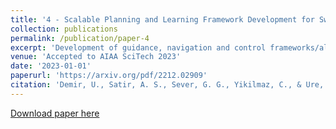```yaml
---
title: '4 - Scalable Planning and Learning Framework Development for Swarm-to-Swarm Engagement Problems'
collection: publications
permalink: /publication/paper-4
excerpt: 'Development of guidance, navigation and control frameworks/algorithms for swarms attracted significant attention in recent years. That being said, algorithms for planning swarm allocations/trajectories for engaging with enemy swarms is largely an understudied problem. Although small-scale scenarios can be addressed with tools from differential game theory, existing approaches fail to scale for large-scale multi-agent pursuit evasion (PE) scenarios. In this work, we propose a reinforcement learning (RL) based framework to decompose to large-scale swarm engagement problems into a number of independent multi-agent pursuit-evasion games. We simulate a variety of multi-agent PE scenarios, where finite time capture is guaranteed under certain conditions. The calculated PE statistics are provided as a reward signal to the high level allocation layer, which uses an RL algorithm to allocate controlled swarm units to eliminate enemy swarm units with maximum efficiency. We verify our approach in large-scale swarm-to-swarm engagement simulations.'
venue: 'Accepted to AIAA SciTech 2023'
date: '2023-01-01'
paperurl: 'https://arxiv.org/pdf/2212.02909'
citation: 'Demir, U., Satir, A. S., Sever, G. G., Yikilmaz, C., & Ure, N. K. (2022). Scalable Planning and Learning Framework Development for Swarm-to-Swarm Engagement Problems. arXiv preprint arXiv:2212.02909.'
---
```

[Download paper here](https://arxiv.org/abs/2210.08319)
